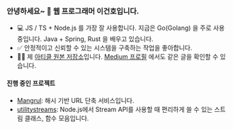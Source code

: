 ### 안녕하세요~ 👋 웹 프로그래머 이건호입니다.

- 💻 JS / TS + Node.js 를 가장 잘 사용합니다. 지금은 Go(Golang) 을 주로 사용중입니다. Java + Spring, Rust 을 배우고 있습니다.
- ✅ 안정적이고 신뢰할 수 있는 시스템을 구축하는 작업을 좋아합니다.
- ✍🏼 제 [아티클 원본 저장소](https://github.com/daengdaengLee/articles)입니다. [Medium 프로필](https://medium.com/@daengdaenglee/lists)
  에서도 같은 글을 확인할 수 있습니다.
<!-- - 💼 제 [이력서](https://github.com/daengdaengLee/daengdaengLee/blob/main/RESUME.md)입니다. 현재 구직중입니다. 🏃 -->

#### 진행 중인 프로젝트

- [Mangrul](https://github.com/daengdaengLee/mangurl):
  해시 기반 URL 단축 서비스입니다.
- [utilitystreams](https://github.com/daengdaengLee/utilitystreams):
  Node.js에서 Stream API를 사용할 때 편리하게 쓸 수 있는 스트림 클래스, 함수 모음입니다.
